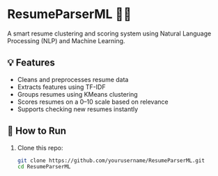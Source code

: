 # ResumeParserML 🧠📄

A smart resume clustering and scoring system using Natural Language Processing (NLP) and Machine Learning.

## 💡 Features
- Cleans and preprocesses resume data
- Extracts features using TF-IDF
- Groups resumes using KMeans clustering
- Scores resumes on a 0–10 scale based on relevance
- Supports checking new resumes instantly

## 🚀 How to Run

1. Clone this repo:
   ```bash
   git clone https://github.com/yourusername/ResumeParserML.git
   cd ResumeParserML

